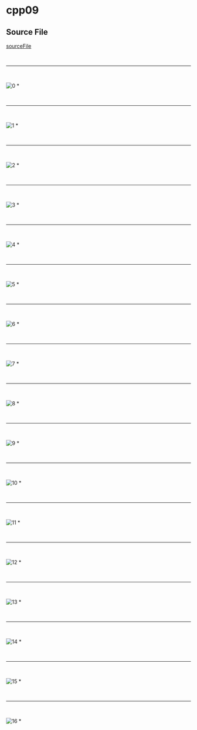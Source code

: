 # cpp09
## Source File
[sourceFile](./cpp09/src/cpp09)

<br/>

- - -

<br/>

![0](./images/cpp09-01.png)
* 

<br/>

- - -

<br/>

![1](./images/cpp09-02.png)
* 

<br/>

- - -

<br/>

![2](./images/cpp09-03.png)
* 

<br/>

- - -

<br/>

![3](./images/cpp09-04.png)
* 

<br/>

- - -

<br/>

![4](./images/cpp09-05.png)
* 

<br/>

- - -

<br/>

![5](./images/cpp09-06.png)
* 

<br/>

- - -

<br/>

![6](./images/cpp09-07.png)
* 

<br/>

- - -

<br/>

![7](./images/cpp09-08.png)
* 

<br/>

- - -

<br/>

![8](./images/cpp09-09.png)
* 

<br/>

- - -

<br/>

![9](./images/cpp09-10.png)
* 

<br/>

- - -

<br/>

![10](./images/cpp09-11.png)
* 

<br/>

- - -

<br/>

![11](./images/cpp09-12.png)
* 

<br/>

- - -

<br/>

![12](./images/cpp09-13.png)
* 

<br/>

- - -

<br/>

![13](./images/cpp09-14.png)
* 

<br/>

- - -

<br/>

![14](./images/cpp09-15.png)
* 

<br/>

- - -

<br/>

![15](./images/cpp09-16.png)
* 

<br/>

- - -

<br/>

![16](./images/cpp09-17.png)
* 

<br/>


